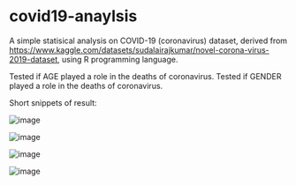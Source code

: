 # covid19-anaylsis

A simple statisical analysis on COVID-19 (coronavirus) dataset, derived from https://www.kaggle.com/datasets/sudalairajkumar/novel-corona-virus-2019-dataset, using R programming language.

Tested if AGE played a role in the deaths of coronavirus.
Tested if GENDER played a role in the deaths of coronavirus.

Short snippets of result: 

![image](https://github.com/yulin2703/covid19-anaylsis/assets/118993869/9a58c14f-7710-4948-ab50-8daafd12287d)

![image](https://github.com/yulin2703/covid19-anaylsis/assets/118993869/87802b0b-7c6f-492d-9e7a-3ccbe1014469)

![image](https://github.com/yulin2703/covid19-anaylsis/assets/118993869/c67d5afc-7dcd-4036-8636-e4d810d28bb2)

![image](https://github.com/yulin2703/covid19-anaylsis/assets/118993869/823bf6ee-fe3c-4a97-b21a-d08caffb2480)

